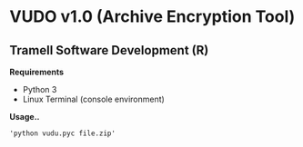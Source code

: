 # VUDO v1.0 (Archive Encryption Tool)
## Tramell Software Development (R)

**Requirements**

* Python 3
* Linux Terminal (console environment)

**Usage..**

	'python vudu.pyc file.zip'
